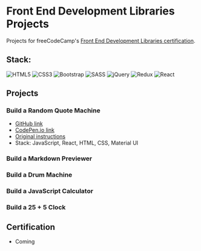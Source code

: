 # Front End Development Libraries Projects
Projects for freeCodeCamp's [Front End Development Libraries certification](https://www.freecodecamp.org/learn/front-end-development-libraries/).

## Stack:
![HTML5](https://img.shields.io/badge/html5-%23E34F26.svg?style=for-the-badge&logo=html5&logoColor=white)
![CSS3](https://img.shields.io/badge/css3-%231572B6.svg?style=for-the-badge&logo=css3&logoColor=white)
![Bootstrap](https://img.shields.io/badge/bootstrap-%23563D7C.svg?style=for-the-badge&logo=bootstrap&logoColor=white)
![SASS](https://img.shields.io/badge/SASS-hotpink.svg?style=for-the-badge&logo=SASS&logoColor=white)
![jQuery](https://img.shields.io/badge/jquery-%230769AD.svg?style=for-the-badge&logo=jquery&logoColor=white)
![Redux](https://img.shields.io/badge/redux-%23593d88.svg?style=for-the-badge&logo=redux&logoColor=white)
![React](https://img.shields.io/badge/react-%2320232a.svg?style=for-the-badge&logo=react&logoColor=%2361DAFB)

## Projects
### Build a Random Quote Machine
- [GitHub link](https://github.com/sarahdeecee/fcc-development-libraries-projects/tree/main/01-random-quote-machine)
- [CodePen.io link](https://codepen.io/s_dc/pen/oNEdbBJ)
- [Original instructions](https://www.freecodecamp.org/learn/front-end-development-libraries/front-end-development-libraries-projects/build-a-random-quote-machine)
- Stack: JavaScript, React, HTML, CSS, Material UI

### Build a Markdown Previewer

### Build a Drum Machine

### Build a JavaScript Calculator

### Build a 25 + 5 Clock

## Certification
- Coming
